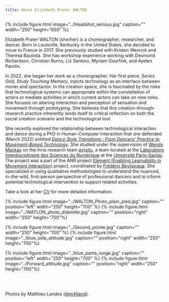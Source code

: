 ```yaml
---
title: About Elizabeth Prater WALTON
---
```

{% include figure.html image="../Headshot_serious.jpg" caption="" width="250" height="650" %}

Elizabeth Prater WALTON (she/her) is a choreographer, researcher, and dancer. Born in Louisville, Kentucky in the United States, she decided to move to France in 2017. She previously studied with Kristen Wenrick and Theresa Bautista. She has workshop experience working with Desmond Richardson, Christian Burns, Liz Santoro, Myriam Gourfink, and Ayelen Parolin. 

In 2022, she began her work as a choreographer. Her first piece, *Series Grid, Study Touching Memory*, injects technology as an interface between mover and spectactor. In the creation space, she is fascinated by the roles that technological systems can appropriate within the constellation of actors or mediate activities in which current actors can take on new roles. She focuses on altering interaction and perception of sensation and movement through prototyping. She believes that this creation-through-research practice inherently lends itself to critical reflection on both the social creation scenario and the technological tool.

She recently explored the relationship between technological interaction and dance during a PhD in Human-Computer Interaction that she defended (March 2022) entitled [*Dance Style Transitions : From Dancers’ Practice to Movement-Based Technology*](https://www.theses.fr/2022UPASG027). She studied under the supervision of [Wendy Mackay](https://ex-situ.lri.fr/people/mackay/) on the Inria research team [ex)situ](https://ex-situ.lri.fr/), a team located at the [Laboratoire Interdisciplinaire des Sciences du Numérique](https://www.lisn.upsaclay.fr/) at the [Université Paris-Saclay](https://www.universite-paris-saclay.fr/en). The project was a part of the ANR project [Element (Enabling Learnability in Movement Interaction)](https://element-project.ircam.fr/) project, coordinated by [Frédéric Bevilacqua](https://frederic-bevilacqua.net/). She specialized in using qualitative methodologies to understand the nuanced, in-the-wild, first-person perspective of professional dancers and to inform potential technological intervention to support related activities. 

Take a look at her [CV](March_2023_Elizabeth_Walton_CV_Danse.pdf) for more detailed information.

{% include figure.html image="../WALTON_Photo_plain_pied.jpg" caption="" position="left" width="250" height="700" %} {% include figure.html image="../WATLON_photo_didentite.jpg" caption="" position="right" width="250" height="700"%}

{% include figure.html image="../Second_pointe.jpg" caption="" width="250" height="700" %} {% include figure.html image="../blue_side_attitude.jpg" caption="" position="right" width="250" height="700"%}

{% include figure.html image="../blue_pants_lunge.jpg" caption="" position="left" width="250" height="700" %} {% include figure.html image="../Forward_attitude.jpg" caption="" position="right" width="250" height="700"%}

<br /> 
<br />

Photos by Matthieu Landos ([@m4tland](https://www.instagram.com/m4tland/)).

